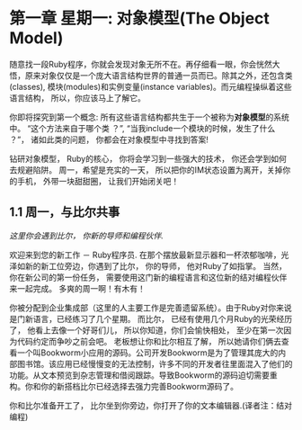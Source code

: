 第一章 星期一: 对象模型(The Object Model)
==================================

随意找一段Ruby程序，你就会发现对象无所不在。再仔细看一眼，你会恍然大悟，原来对象仅仅是一个庞大语言结构世界的普通一员而已。除其之外，还包含类(classes), 模块(modules)和实例变量(instance variables)。而元编程操纵着这些语言结构， 所以，你应该马上了解它。

你即将探究到第一个概念: 所有这些语言结构都共生于一个被称为**对象模型**的系统中。 “这个方法来自于哪个类 ？”, “当我include一个模块的时候，发生了什么 ？”， 诸如此类的问题， 你都会在对象模型中寻找到答案!

钻研对象模型， Ruby的核心， 你将会学习到一些强大的技术， 你还会学到如何去规避陷阱。 周一，希望是充实的一天， 所以把你的IM状态设置为离开，关掉你的手机， 外带一块甜甜圈， 让我们开始闭关吧！

1.1 周一，与比尔共事
----------------------------------

*这里你会遇到比尔， 你新的导师和编程伙伴.*

欢迎来到您的新工作 － Ruby程序员.  在那个摆放最新显示器和一杯浓郁咖啡，光泽如新的新工位旁边，你遇到了比尔， 你的导师， 他对Ruby了如指掌。 当然， 你在新公司的第一份任务， 需要使用这门新的编程语言和这位新的结对编程伙伴来一起完成。 多爽的周一啊！有木有！

你被分配到企业集成部（这里的人主要工作是完善遗留系统）。由于Ruby对你来说是门新语言，已经练习了几个星期。 而比尔， 已经有使用几个月Ruby的光荣经历了， 他看上去像一个好哥们儿， 所以你知道，你们会愉快相处， 至少在第一次因为代码约定而争吵之前会吧。 老板想让你和比尔相互了解， 所以她请你们俩去查看一个叫Bookworm小应用的源码。公司开发Bookworm是为了管理其庞大的内部图书馆。该应用已经慢慢变的无法控制，许多不同的开发者往里面混入了他们的功能。从文本预览到杂志管理和借阅跟踪。导致Bookworm的源码迫切需要重构。你和你的新搭档比尔已经选择去强力完善Bookworm源码了。

你和比尔准备开工了， 比尔坐到你旁边，你打开了你的文本编辑器.(译者注：结对编程)

